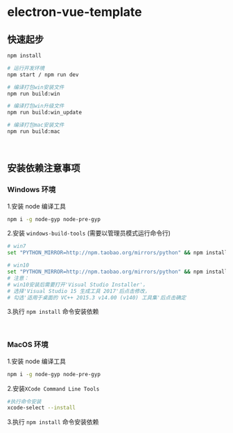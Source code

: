 # electron-vue-template


## 快速起步

``` bash
npm install

# 运行开发环境
npm start / npm run dev 

# 编译打包win安装文件
npm run build:win

# 编译打包win升级文件
npm run build:win_update

# 编译打包mac安装文件
npm run build:mac
```

<br/>

## 安装依赖注意事项
###  Windows 环境
1.安装 node 编译工具
```bash 
npm i -g node-gyp node-pre-gyp
```

2.安装 `windows-build-tools` (需要以管理员模式运行命令行)
```bash 
# win7
set "PYTHON_MIRROR=http://npm.taobao.org/mirrors/python" && npm install --global --production windows-build-tools --vs2015

# win10
set "PYTHON_MIRROR=http://npm.taobao.org/mirrors/python" && npm install --global --production windows-build-tools
# 注意：
# win10安装后需要打开'Visual Studio Installer'，
# 选择'Visual Studio 15 生成工具 2017'后点击修改，
# 勾选'适用于桌面的 VC++ 2015.3 v14.00 (v140) 工具集'后点击确定
```

3.执行 `npm install` 命令安装依赖

<br/>

### MacOS 环境
1.安装 node 编译工具
```bash 
npm i -g node-gyp node-pre-gyp
```

2.安装`XCode Command Line Tools`
```bash
#执行命令安装
xcode-select --install
```

3.执行 `npm install` 命令安装依赖

<br/>
